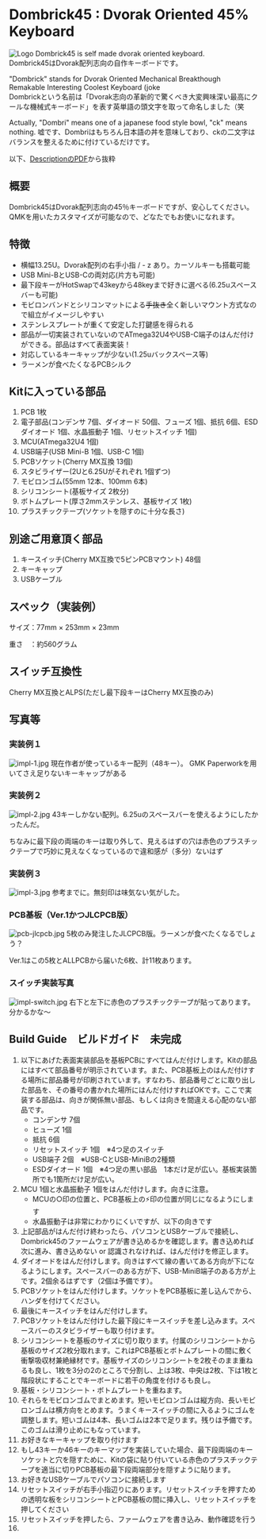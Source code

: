 # Dombrick45 : Dvorak Oriented 45% Keyboard
![Logo](https://github.com/dvorak55/dombrick45/blob/master/log.png)
Dombrick45 is self made dvorak oriented keyboard.  
Dombrick45はDvorak配列志向の自作キーボードです。

"Dombrick" stands for Dvorak Oriented Mechanical Breakthough Remakable Interesting Coolest Keyboard (joke  
Dombrickという名前は「Dvorak志向の革新的で驚くべき大変興味深い最高にクールな機械式キーボード」を表す英単語の頭文字を取って命名しました（笑

Actually, "Dombri" means one of a japanese food style bowl, "ck" means nothing.
嘘です、Dombriはもちろん日本語の丼を意味しており、ckの二文字はバランスを整えるために付けているだけです。

以下、[DescriptionのPDF](https://github.com/dvorak55/dombrick45/blob/master/description.pdf)から抜粋

## 概要
Dombrick45はDvorak配列志向の45％キーボードですが、安心してください。QMKを用いたカスタマイズが可能なので、どなたでもお使いになれます。

## 特徴
- 横幅13.25U。Dvorak配列の右手小指 / - z あり。カーソルキーも搭載可能
- USB Mini-BとUSB-Cの両対応(片方も可能)
- 最下段キーがHotSwapで43keyから48keyまで好きに選べる(6.25uスペースバーも可能)
- モビロンバンドとシリコンマットによる~~手抜き~~全く新しいマウント方式なので組立がイメージしやすい
- ステンレスプレートが重くて安定した打鍵感を得られる
- 部品が一切実装されていないのでATmega32U4やUSB-C端子のはんだ付けができる。部品はすべて表面実装！
- 対応しているキーキャップが少ない(1.25uバックスペース等)
- ラーメンが食べたくなるPCBシルク

## Kitに入っている部品
1. PCB 1枚
2. 電子部品(コンデンサ 7個、ダイオード 50個、フューズ 1個、抵抗 6個、ESDダイオード 1個、水晶振動子 1個、リセットスイッチ 1個)
3. MCU(ATmega32U4 1個)
4. USB端子(USB Mini-B 1個、USB-C 1個)
5. PCBソケット(Cherry MX互換 13個)
6. スタビライザー(2Uと6.25Uがそれぞれ 1個ずつ)
7. モビロンゴム(55mm 12本、100mm 6本)
8. シリコンシート(基板サイズ 2枚分)
9. ボトムプレート(厚さ2mmステンレス、基板サイズ 1枚)
10. プラスチックテープ(ソケットを隠すのに十分な長さ)

## 別途ご用意頂く部品
1. キースイッチ(Cherry MX互換で5ピンPCBマウント) 48個
2. キーキャップ
3. USBケーブル

## スペック（実装例）
サイズ：77mm × 253mm × 23mm

重さ　：約560グラム

## スイッチ互換性
Cherry MX互換とALPS(ただし最下段キーはCherry MX互換のみ)

## 写真等
### 実装例１
![impl-1.jpg](https://github.com/dvorak55/dombrick45/blob/master/image-ver1/impl-1.jpg)
現在作者が使っているキー配列（48キー）。 GMK Paperworkを用いてさえ足りないキーキャップがある
### 実装例２
![impl-2.jpg](https://github.com/dvorak55/dombrick45/blob/master/image-ver1/impl-2.jpg)
43キーしかない配列。6.25uのスペースバーを使えるようにしたかったんだ。

ちなみに最下段の両端のキーは取り外して、見えるはずの穴は赤色のプラスチックテープで巧妙に見えなくなっているので違和感が（多分）ないはず
### 実装例３
![impl-3.jpg](https://github.com/dvorak55/dombrick45/blob/master/image-ver1/impl-3.jpg)
参考までに。無刻印は味気ない気がした。
### PCB基板（Ver.1かつJLCPCB版）
![pcb-jlcpcb.jpg](https://github.com/dvorak55/dombrick45/blob/master/image-ver1/pcb-jlcpcb.jpg)
5枚のみ発注したJLCPCB版。ラーメンが食べたくなるでしょう？

Ver.1はこの5枚とALLPCBから届いた6枚、計11枚あります。
### スイッチ実装写真
![impl-switch.jpg](https://github.com/dvorak55/dombrick45/blob/master/image-ver1/impl-switch.jpg)
右下と左下に赤色のプラスチックテープが貼ってあります。分かるかな〜

## Build Guide　ビルドガイド　未完成
1. 以下にあげた表面実装部品を基板PCBにすべてはんだ付けします。Kitの部品にはすべて部品番号が明示されています。また、PCB基板上のはんだ付けする場所に部品番号が印刷されています。すなわち、部品番号ごとに取り出した部品を、その番号の書かれた場所にはんだ付けすればOKです。ここで実装する部品は、向きが関係無い部品、もしくは向きを間違える心配のない部品です。
   - コンデンサ 7個
   - ヒューズ 1個
   - 抵抗 6個
   - リセットスイッチ 1個　※4つ足のスイッチ
   - USB端子 2個　※USB-CとUSB-MiniBの2種類
   - ESDダイオード 1個　※4つ足の黒い部品　1本だけ足が広い。基板実装箇所でも1箇所だけ足が広い。
2. MCU 1個と水晶振動子 1個をはんだ付けします。向きに注意。
   - MCUの○印の位置と、PCB基板上の⚡印の位置が同じになるようにします
   - 水晶振動子は非常にわかりにくいですが、以下の向きです
3. 上記部品がはんだ付け終わったら、パソコンとUSBケーブルで接続し、Dombrick45のファームウェアが書き込めるかを確認します。書き込めれば次に進み、書き込めない or 認識されなければ、はんだ付けを修正します。
4. ダイオードをはんだ付けします。向きはすべて線の書いてある方向が下になるようにします。スペースバーのある方が下、USB-MiniB端子のある方が上です。2個余るはずです（2個は予備です）。
5. PCBソケットをはんだ付けします。ソケットをPCB基板に差し込んでから、ハンダを付けてください。
6. 最後にキースイッチをはんだ付けします。
7. PCBソケットをはんだ付けした最下段にキースイッチを差し込みます。スペースバーのスタビライザーも取り付けます。
8. シリコンシートを基板のサイズに切り取ります。付属のシリコンシートから基板のサイズ2枚分取れます。これはPCB基板とボトムプレートの間に敷く衝撃吸収材兼絶縁材です。基板サイズのシリコンシートを2枚そのまま重ねるも良し、1枚を3分の2のところで分割し、上は3枚、中央は2枚、下は1枚と階段状にすることでキーボードに若干の角度を付けるも良し。
9. 基板・シリコンシート・ボトムプレートを重ねます。
10. それらをモビロンゴムでまとめます。短いモビロンゴムは縦方向、長いモビロンゴムは横方向をとめます。うまくキースイッチの間に入るようにゴムを調整します。短いゴムは4本、長いゴムは2本で足ります。残りは予備です。このゴムは滑り止めにもなっています。
11. お好きなキーキャップを取り付けます
12. もし43キーか46キーのキーマップを実装していた場合、最下段両端のキーソケットと穴を隠すために、Kitの袋に貼り付いている赤色のプラスチックテープを適当に切りPCB基板の最下段両端部分を隠すように貼ります。
13. お好きなUSBケーブルでパソコンに接続します
14. リセットスイッチが右手小指辺りにあります。リセットスイッチを押すための透明な板をシリコンシートとPCB基板の間に挿入し、リセットスイッチを押してください
15. リセットスイッチを押したら、ファームウェアを書き込み、動作確認を行う
15. 
